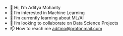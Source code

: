 - 👋 Hi, I’m Aditya Mohanty
- 👀 I’m interested in Machine Learning
- 🌱 I’m currently learning about ML/AI
- 💞️ I’m looking to collaborate on Data Science Projects
- 📫 How to reach me aditmo@protonmail.com

<!---
aditmo/aditmo is a ✨ special ✨ repository because its `README.md` (this file) appears on your GitHub profile.
You can click the Preview link to take a look at your changes.
--->
